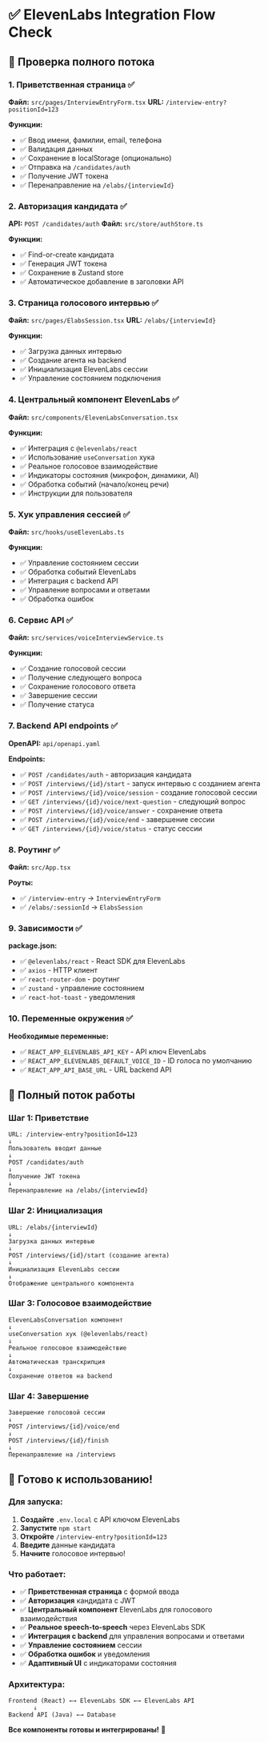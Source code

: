 # ✅ ElevenLabs Integration Flow Check

## 🎯 Проверка полного потока

### 1. Приветственная страница ✅

**Файл:** `src/pages/InterviewEntryForm.tsx`
**URL:** `/interview-entry?positionId=123`

**Функции:**
- ✅ Ввод имени, фамилии, email, телефона
- ✅ Валидация данных
- ✅ Сохранение в localStorage (опционально)
- ✅ Отправка на `/candidates/auth`
- ✅ Получение JWT токена
- ✅ Перенаправление на `/elabs/{interviewId}`

### 2. Авторизация кандидата ✅

**API:** `POST /candidates/auth`
**Файл:** `src/store/authStore.ts`

**Функции:**
- ✅ Find-or-create кандидата
- ✅ Генерация JWT токена
- ✅ Сохранение в Zustand store
- ✅ Автоматическое добавление в заголовки API

### 3. Страница голосового интервью ✅

**Файл:** `src/pages/ElabsSession.tsx`
**URL:** `/elabs/{interviewId}`

**Функции:**
- ✅ Загрузка данных интервью
- ✅ Создание агента на backend
- ✅ Инициализация ElevenLabs сессии
- ✅ Управление состоянием подключения

### 4. Центральный компонент ElevenLabs ✅

**Файл:** `src/components/ElevenLabsConversation.tsx`

**Функции:**
- ✅ Интеграция с `@elevenlabs/react`
- ✅ Использование `useConversation` хука
- ✅ Реальное голосовое взаимодействие
- ✅ Индикаторы состояния (микрофон, динамики, AI)
- ✅ Обработка событий (начало/конец речи)
- ✅ Инструкции для пользователя

### 5. Хук управления сессией ✅

**Файл:** `src/hooks/useElevenLabs.ts`

**Функции:**
- ✅ Управление состоянием сессии
- ✅ Обработка событий ElevenLabs
- ✅ Интеграция с backend API
- ✅ Управление вопросами и ответами
- ✅ Обработка ошибок

### 6. Сервис API ✅

**Файл:** `src/services/voiceInterviewService.ts`

**Функции:**
- ✅ Создание голосовой сессии
- ✅ Получение следующего вопроса
- ✅ Сохранение голосового ответа
- ✅ Завершение сессии
- ✅ Получение статуса

### 7. Backend API endpoints ✅

**OpenAPI:** `api/openapi.yaml`

**Endpoints:**
- ✅ `POST /candidates/auth` - авторизация кандидата
- ✅ `POST /interviews/{id}/start` - запуск интервью с созданием агента
- ✅ `POST /interviews/{id}/voice/session` - создание голосовой сессии
- ✅ `GET /interviews/{id}/voice/next-question` - следующий вопрос
- ✅ `POST /interviews/{id}/voice/answer` - сохранение ответа
- ✅ `POST /interviews/{id}/voice/end` - завершение сессии
- ✅ `GET /interviews/{id}/voice/status` - статус сессии

### 8. Роутинг ✅

**Файл:** `src/App.tsx`

**Роуты:**
- ✅ `/interview-entry` → `InterviewEntryForm`
- ✅ `/elabs/:sessionId` → `ElabsSession`

### 9. Зависимости ✅

**package.json:**
- ✅ `@elevenlabs/react` - React SDK для ElevenLabs
- ✅ `axios` - HTTP клиент
- ✅ `react-router-dom` - роутинг
- ✅ `zustand` - управление состоянием
- ✅ `react-hot-toast` - уведомления

### 10. Переменные окружения ✅

**Необходимые переменные:**
- ✅ `REACT_APP_ELEVENLABS_API_KEY` - API ключ ElevenLabs
- ✅ `REACT_APP_ELEVENLABS_DEFAULT_VOICE_ID` - ID голоса по умолчанию
- ✅ `REACT_APP_API_BASE_URL` - URL backend API

## 🔄 Полный поток работы

### Шаг 1: Приветствие
```
URL: /interview-entry?positionId=123
↓
Пользователь вводит данные
↓
POST /candidates/auth
↓
Получение JWT токена
↓
Перенаправление на /elabs/{interviewId}
```

### Шаг 2: Инициализация
```
URL: /elabs/{interviewId}
↓
Загрузка данных интервью
↓
POST /interviews/{id}/start (создание агента)
↓
Инициализация ElevenLabs сессии
↓
Отображение центрального компонента
```

### Шаг 3: Голосовое взаимодействие
```
ElevenLabsConversation компонент
↓
useConversation хук (@elevenlabs/react)
↓
Реальное голосовое взаимодействие
↓
Автоматическая транскрипция
↓
Сохранение ответов на backend
```

### Шаг 4: Завершение
```
Завершение голосовой сессии
↓
POST /interviews/{id}/voice/end
↓
POST /interviews/{id}/finish
↓
Перенаправление на /interviews
```

## 🎯 Готово к использованию!

### Для запуска:

1. **Создайте** `.env.local` с API ключом ElevenLabs
2. **Запустите** `npm start`
3. **Откройте** `/interview-entry?positionId=123`
4. **Введите** данные кандидата
5. **Начните** голосовое интервью!

### Что работает:

- ✅ **Приветственная страница** с формой ввода
- ✅ **Авторизация** кандидата с JWT
- ✅ **Центральный компонент** ElevenLabs для голосового взаимодействия
- ✅ **Реальное speech-to-speech** через ElevenLabs SDK
- ✅ **Интеграция с backend** для управления вопросами и ответами
- ✅ **Управление состоянием** сессии
- ✅ **Обработка ошибок** и уведомления
- ✅ **Адаптивный UI** с индикаторами состояния

### Архитектура:

```
Frontend (React) ←→ ElevenLabs SDK ←→ ElevenLabs API
       ↓
Backend API (Java) ←→ Database
```

**Все компоненты готовы и интегрированы!** 🚀 